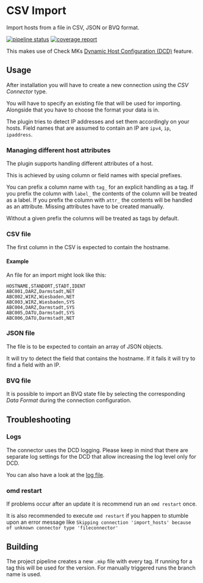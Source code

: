 # CSV Import

Import hosts from a file in CSV, JSON or BVQ format.

[![pipeline status](https://codehub.sva.de/ops_mon/dev/check_mk-csv-connector/badges/master/pipeline.svg)](https://codehub.sva.de/ops_mon/dev/check_mk-csv-connector/-/commits/master)
[![coverage report](https://codehub.sva.de/ops_mon/dev/check_mk-csv-connector/badges/master/coverage.svg)](https://codehub.sva.de/ops_mon/dev/check_mk-csv-connector/-/commits/master)

This makes use of Check MKs [Dynamic Host Configuration (DCD)](https://docs.checkmk.com/latest/de/dcd.html) feature.

## Usage

After installation you will have to create a new connection using the _CSV Connector_ type.

You will have to specify an existing file that will be used for importing.
Alongside that you have to choose the format your data is in.

The plugin tries to detect IP addresses and set them accordingly on your hosts. Field names that are assumed to contain an IP are `ipv4`, `ip`, `ipaddress`.

### Managing different host attributes

The plugin supports handling different attributes of a host.

This is achieved by using column or field names with special prefixes.

You can prefix a column name with `tag_` for an explicit handling as a tag.
If you prefix the column with `label_` the contents of the column will be treated as a label.
If you prefix the column with `attr_` the contents will be handled as an attribute. Missing attributes have to be created manually.

Without a given prefix the columns will be treated as tags by default.

### CSV file

The first column in the CSV is expected to contain the hostname.

#### Example

An file for an import might look like this:

```
HOSTNAME,STANDORT,STADT,IDENT
ABC001,DARZ,Darmstadt,NET
ABC002,WIRZ,Wiesbaden,NET
ABC003,WIRZ,Wiesbaden,SYS
ABC004,DARZ,Darmstadt,SYS
ABC005,DATU,Darmstadt,SYS
ABC006,DATU,Darmstadt,NET
```

### JSON file

The file is to be expected to contain an array of JSON objects.

It will try to detect the field that contains the hostname.
If it fails it will try to find a field with an IP.

### BVQ file

It is possible to import an BVQ state file by selecting the
corresponding _Data Format_ during the connection configuration.

## Troubleshooting

### Logs

The connector uses the DCD logging.
Please keep in mind that there are separate log settings for the DCD that allow increasing the log level only for DCD.

You can also have a look at the [log file](https://docs.checkmk.com/latest/en/dcd.html#_dcd_log_file).

### omd restart

If problems occur after an update it is recommend run an `omd restart` once.

It is also recommended to execute `omd restart` if you happen to stumble upon an error message like `Skipping connection 'import_hosts' because of unknown connector type 'fileconnector'`

## Building

The project pipeline creates a new `.mkp` file with every tag.
If running for a tag this will be used for the version. For manually triggered runs the branch name is used.
